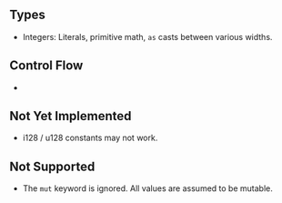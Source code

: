 
## Types
- Integers: Literals, primitive math, `as` casts between various widths.

## Control Flow
- 

## Not Yet Implemented
- i128 / u128 constants may not work.

## Not Supported
- The `mut` keyword is ignored. All values are assumed to be mutable.
